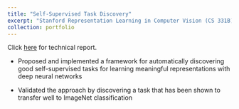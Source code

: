 ```yaml
---
title: "Self-Supervised Task Discovery"
excerpt: "Stanford Representation Learning in Computer Vision (CS 331B) Project"
collection: portfolio
---
```

Click [here](https://ewang314.github.io/files/task-discovery-cs331b.pdf) for technical report.

* Proposed and implemented a framework for automatically discovering good
self-supervised tasks for learning meaningful representations with deep neural
networks

* Validated the approach by discovering a task that has been shown to transfer
well to ImageNet classification

